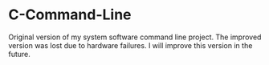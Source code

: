 # C-Command-Line
Original version of my system software command line project. The improved version was lost due to hardware failures. I will improve this version in the future. 
